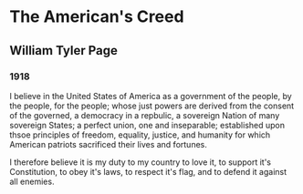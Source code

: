 # The American's Creed

## William Tyler Page

### 1918

I believe in the United States of America as a government of the people, by the people, for the people; whose just powers are derived from the consent of the governed, a democracy in a repbulic, a sovereign Nation of many sovereign States; a perfect union, one and inseparable; established upon thsoe principles of freedom, equality, justice, and humanity for which American patriots sacrificed their lives and fortunes.

I therefore believe it is my duty to my country to love it, to support it's Constitution, to obey it's laws, to respect it's flag, and to defend it against all enemies.
